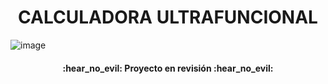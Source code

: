 <h1 align="center"> CALCULADORA ULTRAFUNCIONAL </h1>

![image](https://github.com/user-attachments/assets/46d05825-3e11-497e-815c-5e142ee2e74a)

<h4 align="center">
:hear_no_evil: Proyecto en revisión :hear_no_evil:
</h4>
